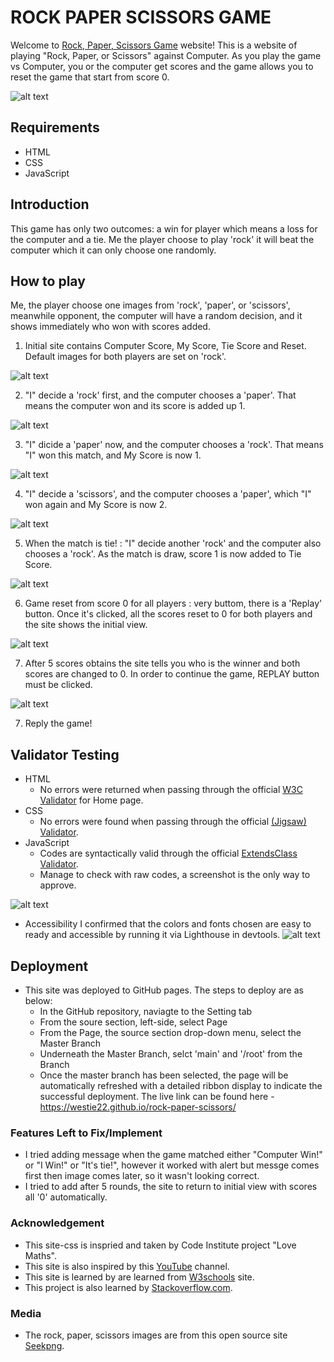 # ROCK PAPER SCISSORS GAME

Welcome to [Rock, Paper, Scissors Game](https://westie22.github.io/rock-paper-scissors/) website!
This is a website of playing "Rock, Paper, or Scissors" against Computer. As you play the game vs Computer, you or the computer get scores and the game allows you to reset the game that start from score 0.

![alt text](media/responsive_devices.v2.png)

## Requirements
* HTML
* CSS
* JavaScript

## Introduction
This game has only two outcomes: a win for player which means a loss for the computer and a tie. Me the player choose to play 'rock' it will beat the computer which it can only choose one randomly.

## How to play
Me, the player choose one images from 'rock', 'paper', or 'scissors', meanwhile opponent, the computer will have a random decision, and it shows immediately who won with scores added.

1.  Initial site contains Computer Score, My Score, Tie Score and Reset. Default images for both players are set on 'rock'.

![alt text](media/initial_site_view.v2.png)

2. "I" decide a 'rock' first, and the computer chooses a 'paper'. That means the computer won and its score is added up 1.

![alt text](media/choice_of_rock.png)

3. "I" dicide a 'paper' now, and the computer chooses a 'rock'. That means "I" won this match, and My Score is now 1.

![alt text](media/choice_of_paper.png)

4. "I" decide a 'scissors', and the computer chooses a 'paper', which "I" won again and My Score is now 2.

![alt text](media/choice_of_scissors.png)

5. When the match is tie! : "I" decide another 'rock' and the computer also chooses a 'rock'. As the match is draw, score 1 is now added to Tie Score.

![alt text](media/tie_match.png)

6. Game reset from score 0 for all players : very buttom, there is a 'Replay' button. Once it's clicked, all the scores reset to 0 for both players and the site shows the initial view. 

![alt text](media/initial_site_view.v2.png)

7. After 5 scores obtains the site tells you who is the winner and both scores are changed to 0. In order to continue the game, REPLAY button must be clicked.

![alt text](media/winner_message.png)

7. Reply the game!

## Validator Testing
 - HTML
   - No errors were returned when passing through the official [W3C Validator](https://validator.w3.org/nu/?doc=https%3A%2F%2Fwestie22.github.io%2Frock-paper-scissors%2Findex.html) for Home page.
 - CSS
   - No errors were found when passing through the official [(Jigsaw) Validator](https://jigsaw.w3.org/css-validator/validator?uri=https%3A%2F%2Fwestie22.github.io%2Frock-paper-scissors%2F&profile=css3svg&usermedium=all&warning=1&vextwarning=&lang=en).
 - JavaScript
   - Codes are syntactically valid through the official [ExtendsClass Validator](https://extendsclass.com/javascript-fiddle.html).
   - Manage to check with raw codes, a screenshot is the only way to approve.
  
![alt text](media/js_code_validation.png)

- Accessibility
I confirmed that the colors and fonts chosen are easy to ready and accessible by running it via Lighthouse in devtools.
![alt text](media/lighthouse.png)

## Deployment
- This site was deployed to GitHub pages. The steps to deploy are as below:
  - In the GitHub repository, naviagte to the Setting tab
  - From the soure section, left-side, select Page
  - From the Page, the source section drop-down menu, select the Master Branch
  - Underneath the Master Branch, selct 'main' and '/root' from the Branch
  - Once the master branch has been selected, the page will be automatically refreshed with a detailed ribbon display to indicate the successful deployment.
The live link can be found here - https://westie22.github.io/rock-paper-scissors/

### Features Left to Fix/Implement
- I tried adding message when the game matched either "Computer Win!" or "I Win!" or "It's tie!", however it worked with alert but messge comes first then image comes later, so it wasn't looking correct. 
- I tried to add after 5 rounds, the site to return to initial view with scores all '0' automatically.

### Acknowledgement
- This site-css is inspried and taken by Code Institute project "Love Maths".
- This site is also inspired by this [YouTube](https://www.youtube.com/watch?v=EfAl9bwzVZk&t=5063s) channel.
- This site is learned by are learned from [W3schools](https://www.w3schools.com/) site.
- This project is also learned by [Stackoverflow.com](https://stackoverflow.com/).

### Media
- The rock, paper, scissors images are from this open source site [Seekpng](https://www.seekpng.com/).

